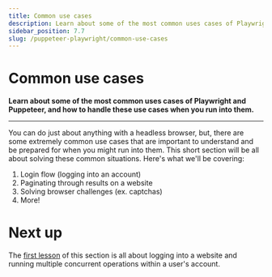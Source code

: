 ```yaml
---
title: Common use cases
description: Learn about some of the most common uses cases of Playwright and Puppeteer, and how to handle these use cases when you run into them.
sidebar_position: 7.7
slug: /puppeteer-playwright/common-use-cases
---
```


# [](#common-use-cases) Common use cases

**Learn about some of the most common uses cases of Playwright and Puppeteer, and how to handle these use cases when you run into them.**

---

You can do just about anything with a headless browser, but, there are some extremely common use cases that are important to understand and be prepared for when you might run into them. This short section will be all about solving these common situations. Here's what we'll be covering:

1. Login flow (logging into an account)
2. Paginating through results on a website
3. Solving browser challenges (ex. captchas)
4. More!

# [](#next) Next up

The [first lesson](./logging_into_a_website.md) of this section is all about logging into a website and running multiple concurrent operations within a user's account.
